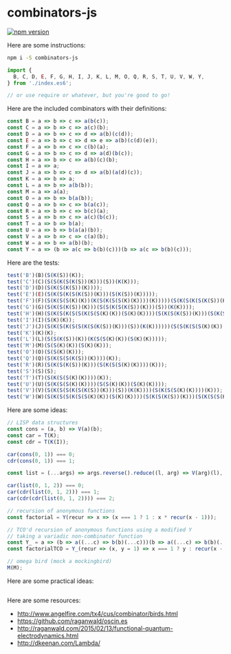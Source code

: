 # combinators-js

[![npm version](https://badge.fury.io/js/combinators-js.svg)](http://badge.fury.io/js/combinators-js)

Here are some instructions:

```bash
npm i -S combinators-js
```

```javascript
import {
  B, C, D, E, F, G, H, I, J, K, L, M, O, Q, R, S, T, U, V, W, Y,
} from './index.es6';

// or use require or whatever, but you're good to go!
```

Here are the included combinators with their definitions:

```javascript
const B = a => b => c => a(b(c));
const C = a => b => c => a(c)(b);
const D = a => b => c => d => a(b)(c(d));
const E = a => b => c => d => e => a(b)(c(d)(e));
const F = a => b => c => c(b)(a);
const G = a => b => c => d => a(d)(b(c));
const H = a => b => c => a(b)(c)(b);
const I = a => a;
const J = a => b => c => d => a(b)(a(d)(c));
const K = a => b => a;
const L = a => b => a(b(b));
const M = a => a(a);
const O = a => b => b(a(b));
const Q = a => b => c => b(a(c));
const R = a => b => c => b(c)(a);
const S = a => b => c => a(c)(b(c));
const T = a => b => b(a);
const U = a => b => b(a(a)(b));
const V = a => b => c => c(a)(b);
const W = a => b => a(b)(b);
const Y = a => (b => a(c => b(b)(c)))(b => a(c => b(b)(c)));
```

Here are the tests:

```javascript
test('B')(B)(S(K(S))(K));
test('C')(C)(S(S(K(S(K(S))(K)))(S))(K(K)));
test('D')(D)(S(K(S(K(S))(K))));
test('E')(E)(S(K(S(K(S(K(S))(K)))(S(K(S))(K)))));
test('F')(F)(S(K(S(S(K)(K))(K(S(K(S(S(K)(K))))(K)))))(S(K(S(K(S(K(S))(K)))(S(K(S))(K))))(S(K(S(S(K)(K))))(K))));
test('G')(G)(S(K(S(K(S))(K)))(S(S(K(S(K(S))(K)))(S))(K(K))));
test('H')(H)(S(K(S(K(S(S(K(S(S(K)(K))(S(K)(K))))(S(K(S(K(S))(K)))(S(K(S(S(K)(K))))(K))))))(K)))(S(K(S(S(K(S(K(S))(K)))(S))(K(K))))));
test('I')(I)(S(K)(K));
test('J')(J)(S(K(S(K(S(S(K(S(K(S))(K)))(S))(K(K))))))(S(S(K(S(S(K)(K))(S(K)(K))))(S(K(S(K(S))(K)))(S(K(S(S(K)(K))))(K))))(K(S(K(S(S(K(S(K(S))(K)))(S))(K(K))))(S(K(S(K(S(K(S))(K)))(S(K(S))(K)))))))));
test('K')(K)(K);
test('L')(L)(S(S(K(S))(K))(K(S(S(K)(K))(S(K)(K)))));
test('M')(M)(S(S(K)(K))(S(K)(K)));
test('O')(O)(S(S(K)(K)));
test('Q')(Q)(S(K(S(S(K(S))(K))))(K));
test('R')(R)(S(K(S(K(S))(K)))(S(K(S(S(K)(K))))(K)));
test('S')(S)(S);
test('T')(T)(S(K(S(S(K)(K))))(K));
test('U')(U)(S(K(S(S(K)(K))))(S(S(K)(K))(S(K)(K))));
test('V')(V)(S(K(S(S(K(S(K(S))(K)))(S))(K(K))))(S(K(S(S(K)(K))))(K)));
test('W')(W)(S(K(S(S(K(S(S(K)(K))(S(K)(K))))(S(K(S(K(S))(K)))(S(K(S(S(K)(K))))(K))))))(K));
```

Here are some ideas:

```javascript
// LISP data structures
const cons = (a, b) => V(a)(b);
const car = T(K);
const cdr = T(K(I));

car(cons(0, 1)) === 0;
cdr(cons(0, 1)) === 1;

const list = (...args) => args.reverse().reduce((l, arg) => V(arg)(l), null);

car(list(0, 1, 2)) === 0;
car(cdr(list(0, 1, 2))) === 1;
car(cdr(cdr(list(0, 1, 2)))) === 2;

```

```javascript
// recursion of anonymous functions
const factorial = Y(recur => x => (x === 1 ? 1 : x * recur(x - 1)));

// TCO'd recursion of anonymous functions using a modified Y
// taking a variadic non-combinator function
const Y_ = a => (b => a((...c) => b(b)(...c)))(b => a((...c) => b(b)(...c)));
const factorialTCO = Y_(recur => (x, y = 1) => x === 1 ? y : recur(x - 1, x * y));
```

```javascript
// omega bird (mock a mockingbird)
M(M);
```

Here are some practical ideas:

```javascript

```

Here are some resources:

- http://www.angelfire.com/tx4/cus/combinator/birds.html
- https://github.com/raganwald/oscin.es
- http://raganwald.com/2015/02/13/functional-quantum-electrodynamics.html
- http://dkeenan.com/Lambda/
